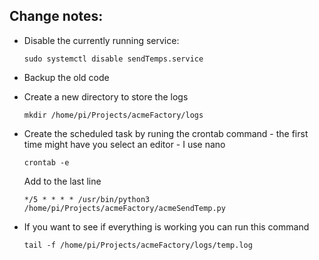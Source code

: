 ## Change notes: ##

* Disable the currently running service:

  ``` sudo systemctl disable sendTemps.service ```

* Backup the old code 

* Create a new directory to store the logs
  
  ``` mkdir /home/pi/Projects/acmeFactory/logs ```

* Create the scheduled task by runing the crontab command - the first time might have you select an editor - I use nano
  
  ``` crontab -e ```
  
  Add to the last line
  
    ```	*/5 * * * * /usr/bin/python3 /home/pi/Projects/acmeFactory/acmeSendTemp.py ```
     
* If you want to see if everything is working you can run this command
  
  ```tail -f /home/pi/Projects/acmeFactory/logs/temp.log```

